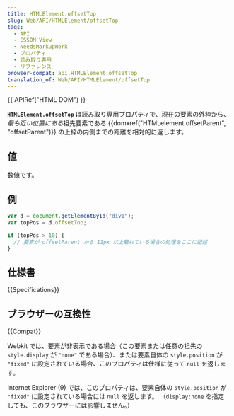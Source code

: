```yaml
---
title: HTMLElement.offsetTop
slug: Web/API/HTMLElement/offsetTop
tags:
  - API
  - CSSOM View
  - NeedsMarkupWork
  - プロパティ
  - 読み取り専用
  - リファレンス
browser-compat: api.HTMLElement.offsetTop
translation_of: Web/API/HTMLElement/offsetTop
---
```

{{ APIRef("HTML DOM") }}

**`HTMLElement.offsetTop`** は読み取り専用プロパティで、現在の要素の外枠から、*最も近い位置にある*祖先要素である {{domxref("HTMLelement.offsetParent", "offsetParent")}} の上枠の内側までの距離を相対的に返します。

## 値

数値です。

## 例

```js
var d = document.getElementById("div1");
var topPos = d.offsetTop;

if (topPos > 10) {
  // 要素が offsetParent から 11px 以上離れている場合の処理をここに記述
}
```

## 仕様書

{{Specifications}}

## ブラウザーの互換性

{{Compat}}

Webkit では、要素が非表示である場合（この要素または任意の祖先の `style.display` が `"none"` である場合）、または要素自体の `style.position` が `"fixed"` に設定されている場合、このプロパティは仕様に従って `null` を返します。

Internet Explorer (9) では、このプロパティは、要素自体の `style.position` が `"fixed"` に設定されている場合には `null` を返します。
（`display:none` を指定しても、このブラウザーには影響しません。）
